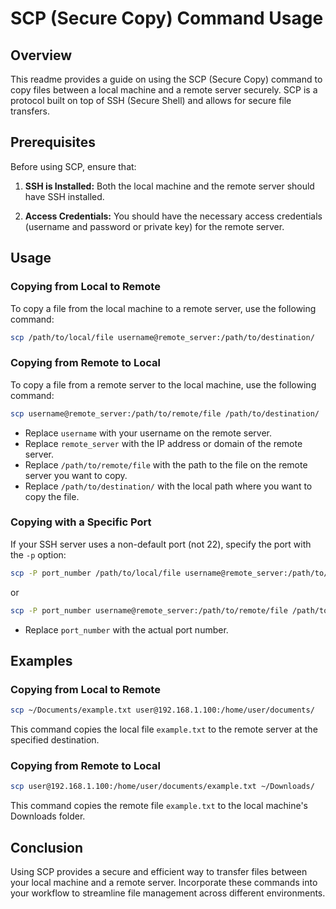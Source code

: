 
# SCP (Secure Copy) Command Usage

## Overview

This readme provides a guide on using the SCP (Secure Copy) command to copy files between a local machine and a remote server securely. SCP is a protocol built on top of SSH (Secure Shell) and allows for secure file transfers.

## Prerequisites

Before using SCP, ensure that:

1. **SSH is Installed:** Both the local machine and the remote server should have SSH installed.

2. **Access Credentials:** You should have the necessary access credentials (username and password or private key) for the remote server.

## Usage

### Copying from Local to Remote

To copy a file from the local machine to a remote server, use the following command:

```bash
scp /path/to/local/file username@remote_server:/path/to/destination/
```


### Copying from Remote to Local

To copy a file from a remote server to the local machine, use the following command:

```bash
scp username@remote_server:/path/to/remote/file /path/to/destination/
```

- Replace `username` with your username on the remote server.
- Replace `remote_server` with the IP address or domain of the remote server.
- Replace `/path/to/remote/file` with the path to the file on the remote server you want to copy.
- Replace `/path/to/destination/` with the local path where you want to copy the file.

### Copying with a Specific Port

If your SSH server uses a non-default port (not 22), specify the port with the `-p` option:

```bash
scp -P port_number /path/to/local/file username@remote_server:/path/to/destination/
```

or

```bash
scp -P port_number username@remote_server:/path/to/remote/file /path/to/destination/
```

- Replace `port_number` with the actual port number.

## Examples

### Copying from Local to Remote

```bash
scp ~/Documents/example.txt user@192.168.1.100:/home/user/documents/
```

This command copies the local file `example.txt` to the remote server at the specified destination.

### Copying from Remote to Local

```bash
scp user@192.168.1.100:/home/user/documents/example.txt ~/Downloads/
```

This command copies the remote file `example.txt` to the local machine's Downloads folder.

## Conclusion

Using SCP provides a secure and efficient way to transfer files between your local machine and a remote server. Incorporate these commands into your workflow to streamline file management across different environments.
```

